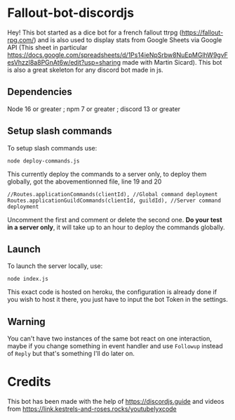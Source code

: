 # Fallout-bot-discordjs

Hey! This bot started as a dice bot for a french fallout ttrpg (https://fallout-rpg.com/) and is also used to display stats from Google Sheets via Google API (This sheet in particular https://docs.google.com/spreadsheets/d/1Ps14ieNpSrbw8NuEpMGlhW9gvFesVhzzl8a8PGnAt6w/edit?usp=sharing made with Martin Sicard). This bot is also a great skeleton for any discord bot made in js.


## Dependencies 

Node 16 or greater ;
npm 7 or greater ;
discord 13 or greater


## Setup slash commands
To setup slash commands use:

    node deploy-commands.js
This currently deploy the commands to a server only, to deploy them globally, got the abovementionned file, line 19 and 20

    //Routes.applicationCommands(clientId), //Global command deployment
    Routes.applicationGuildCommands(clientId, guildId), //Server command deployment  
Uncomment the first and comment or delete the second one. **Do your test in a server only**, it will take up to an hour to deploy the commands globally.

## Launch

To launch the server locally, use:

    node index.js
This exact code is hosted on heroku, the configuration is already done if you wish to host it there, you just have to input the bot Token in the settings.

## Warning
You can't have two instances of the same bot react on one interaction, maybe if you change something in event handler and use `Followup` instead of `Reply` but that's something I'll do later on.

# Credits
This bot has been made with the help of https://discordjs.guide and videos from https://link.kestrels-and-roses.rocks/youtubelyxcode
